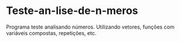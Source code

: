 # Teste-an-lise-de-n-meros
Programa teste analisando números. Utilizando vetores, funções com variáveis compostas, repetições, etc.
